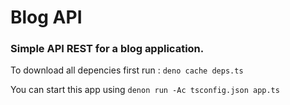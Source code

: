 # Blog API

### Simple API REST for a blog application.

To download all depencies first run : `deno cache deps.ts`

You can start this app using `denon run -Ac tsconfig.json app.ts`